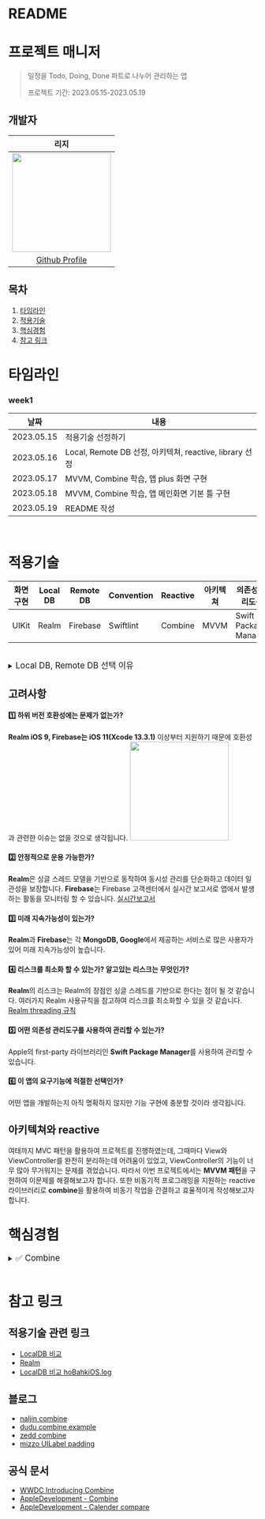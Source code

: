 # README
# 프로젝트 매니저
> 일정을 Todo, Doing, Done 파트로 나누어 관리하는 앱
> 
> 프로젝트 기간: 2023.05.15-2023.05.19
> 

## 개발자

| 리지 |
|  :--------: | 
|<Img src ="https://user-images.githubusercontent.com/114971172/221088543-6f6a8d09-7081-4e61-a54a-77849a102af8.png" width="200" height="200"/>
|[Github Profile](https://github.com/yijiye)


## 목차
1. [타임라인](#타임라인)
2. [적용기술](#적용기술)
3. [핵심경험](#핵심경험)
4. [참고 링크](#참고-링크)

# 타임라인 

### week1

|    날짜    | 내용 |
|:----:| ---- |
| 2023.05.15 | 적용기술 선정하기 |
| 2023.05.16 | Local, Remote DB 선정, 아키텍쳐, reactive, library 선정 |
| 2023.05.17 | MVVM, Combine 학습, 앱 plus 화면 구현 |
| 2023.05.18 | MVVM, Combine 학습, 앱 메인화면 기본 틀 구현 |
| 2023.05.19 | README 작성|



<br/>
 
# 적용기술

| 화면구현 | Local DB | Remote DB | Convention | Reactive | 아키텍쳐 | 의존성 관리도구 |
| -------- | -------- | --------- | ---------- | ------------------ | -------- | --- |
| UIKit    | Realm    | Firebase  | Swiftlint  | Combine |  MVVM  | Swift Package Manager |

</br>

<details><summary><big> Local DB, Remote DB 선택 이유 </big></summary>

## Local DB

**Realm** 선택


SQLite, CoreData, Realm 3가지의 장단점을 비교하여 Realm을 선택하였습니다. 먼저 SQLite는 하나의 파일로 구성되고 비교적 작은 프로젝트에 맞는 DB이며 확장성이 부족한 단점이 있어 제외하였습니다.
CoreData는 Apple이 지원하는 프레임워크라는 장점이 있었지만 Realm의 데이터를 불러오는 속도가 CoreData보다 빠르고 많은 양의 데이터라도 일정한 속도가 유지된다는 점에서 Realm을 선택하였습니다. 그리고 CoreData는 이전 프로젝트에서 사용경험이 있어 이번 프로젝트에서는 Realm을 학습해보고자 선택하였습니다.

<img src="https://hackmd.io/_uploads/r1CLZUyrh.png" width="400">


<details><summary>SQLite, CoreData, Realm 비교</summary>
    
### SQLite
iOS에서 기본적으로 사용할 수 있는 DB
SQLite로 인해 생성되는 각 데이터베이스는 하나의 파일로 구성되어 관리된다.

- 장점
   - 다양한 운영체제 환경에서 사용할 수 있다.

- 단점
   - 소규모 프로젝트에서 사용되는 데이터베이스로 대규모의 데이터를 처리하는 프로젝트에는 적합하지 않다.
   - 최소한의 구성 및 튜닝 옵션을 제공하므로 하위 호환성에 대한 문제가 발생한다.
   - 관계형 데이터베이스의 제한으로 인해 확장성이 부족하다.

### CoreData
Apple에서 제공하는 프레임워크로 SQLite를 기반으로 한다.

- 장점
   - SQLite보다 더 많은 메모리를 사용하고, 더 많은 저장공간이 필요하며 더 빠르게 저장된 기록을 가져온다.
   - 객체 중심의 데이터베이스로 CoreData 코드를 Realm을 사용하여 리팩토링할 수 있다.

- 단점
   - 많은 메모리를 사용하고 많은 저장공간이 필요하다.
   - 다른 플랫폼의 OS와 공유되지 않는다.
 
### Realm
오픈 소스 라이브러리, 모바일에 최적화된 데이터베이스 라이브러리
데이터 컨테이너 모델을 사용하며 데이터 객체는 realm에 객체로 저장된다. (객체 중심의 데이터베이스)
한번에 하나의 작업만 가능한 싱글 스레드 환경이다.

- 장점
   - 복잡한 Entity에 대한 매핑을 처리할 문제가 없다.
   - 그렇기 때문에 CoreData, SQLite에 비해 속도가 빠르고 성능이 좋다.
   - 데이터 저장에 제한이 없고 무료로 사용가능하다.
   - 대용량의 데이터에도 일관된 속도 및 성능을 유지할 수 있다.
   - Realm Studio 툴이 있어 DB를 시각적으로 확인할 수 있다.
  
- 단점
   - 다양한 쿼리를 지원하지 않는다.
   
 
</details>

## Remote DB

**Firebase**를 선택
Apple 생태계 통합이라는 장점으로 iCloud를 사용할까 고민하였으나 Firebase보다 기능이 제한적이라는 단점이 더 크게 느껴져 다양한 기능을 제공하는 Firebase를 선택하였습니다.

<details><summary>iCloud, Firebase 비교</summary>
    
### Cloudkit
iCloud 서버에 저장하기 위한 Apple 프레임 워크

- 장점
   - 애플을 사용하는 사람에게 편리하다 (Apple 생태계 통합)
   - 사용자 인증 및 데이터 공유

- 단점
   - 기능 제한 : Firebase보다 다양한 기능을 제공하지 않는다. 주로 데이터 저장과 동기화에 초점을 맞춤
   - 플랫폼 제한 : 다른 플랫폼에 애플리케이션을 확장하는 경우 제한이 있다.

### Firebase
구글에서 제공하는 모바일 앱 개발 플랫폼
- 장점
   - 다양한 기능, 실시간 데이터베이스, 사용자 인증, 스토리지, 클라우드 함수 등을 포함
   - 크로스 플랫폼
   - 확장성
- 단점
   - Google에서 제공하기 때문에 Google에 의존해야한다. 그렇기 때문에 다른 클라우드 서비스로 전환하기 어렵다.
    
</details>

</details>

## 고려사항

#### 1️⃣ 하위 버전 호환성에는 문제가 없는가?
**Realm iOS 9, Firebase는 iOS 11(Xcode 13.3.1)** 이상부터 지원하기 때문에 호환성과 관련한 이슈는 없을 것으로 생각됩니다.
<img src="https://hackmd.io/_uploads/rk2ahOxBn.png" width="200">



#### 2️⃣ 안정적으로 운용 가능한가?
**Realm**은 싱글 스레드 모델을 기반으로 동작하여 동시성 관리를 단순화하고 데이터 일관성을 보장합니다.
**Firebase**는 Firebase 고객센터에서 실시간 보고서로 앱에서 발생하는 활동을 모니터링 할 수 있습니다.
[실시간보고서](https://support.google.com/firebase/answer/9271392?hl=ko&ref_topic=6317489&sjid=12853604787559614395-AP)

#### 3️⃣ 미래 지속가능성이 있는가?
**Realm**과 **Firebase**는 각 **MongoDB, Google**에서 제공하는 서비스로  많은 사용자가 있어 미래 지속가능성이 높습니다.

#### 4️⃣ 리스크를 최소화 할 수 있는가? 알고있는 리스크는 무엇인가?
**Realm**의 리스크는 Realm의 장점인 싱글 스레드를 기반으로 한다는 점이 될 것 같습니다. 여러가지 Realm 사용규칙을 참고하여 리스크를 최소화할 수 있을 것 같습니다.
[Realm threading 규칙](https://ali-akhtar.medium.com/concurrency-multi-threading-in-realm-realmswift-part-4-2345deabe512)

#### 5️⃣ 어떤 의존성 관리도구를 사용하여 관리할 수 있는가?
Apple의 first-party 라이브러리인 **Swift Package Manager**를 사용하여 관리할 수 있습니다.

#### 6️⃣ 이 앱의 요구기능에 적절한 선택인가?
어떤 앱을 개발하는지 아직 명확하지 않지만 기능 구현에 충분할 것이라 생각됩니다.


## 아키텍쳐와 reactive

여태까지 MVC 패턴을 활용하여 프로젝트를 진행하였는데, 그때마다 View와 ViewController를 완전히 분리하는데 어려움이 있었고, ViewController의 기능이 너무 많아 무거워지는 문제를 겪었습니다. 따라서 이번 프로젝트에서는 **MVVM 패턴**을 구현하여 이문제를 해결해보고자 합니다. 또한 비동기적 프로그래밍을 지원하는 reactive 라이브러리로 **combine**을 활용하여 비동기 작업을 간결하고 효율적이게 작성해보고자 합니다.



# 핵심경험

<details>
<summary><big>✅ Combine </big></summary> 
이번 프로젝트에서 처음 적용해보는 기술이라 기본 개념부터 학습하였습니다.
학습한 자료는 개인 github에 정리하였습니다.
- [Combine 학습내용](https://github.com/yijiye/TIL-swift-/tree/main/Swift/Combine)
</details> 
  
<br/>
    
    
# 참고 링크

## 적용기술 관련 링크
- [LocalDB 비교](https://purple-log.tistory.com/13)
- [Realm](https://realm.io/best-ios-database/)
- [LocalDB 비교 hoBahkiOS.log](https://velog.io/@qudgh849/LocalDB비교-Realm-vs-SQLite-vs-Core-Data)

## 블로그
- [naljin combine](https://sujinnaljin.medium.com/combine-combine-시작하기-ac726ac40b07)
- [dudu combine example](https://velog.io/@aurora_97/Combine-UIKit에서-Combine-편하게-쓰기)
- [zedd combine](https://zeddios.tistory.com/1003)
- [mizzo UILabel padding](https://mizzo-dev.tistory.com/entry/iOSswfit3-Label에-공백간격Padding-적용하기)
            
## 공식 문서
- [WWDC Introducing Combine](https://developer.apple.com/videos/play/wwdc2019/722/)
- [AppleDevelopment - Combine](https://developer.apple.com/documentation/combine)
- [AppleDevelopment - Calender compare](https://developer.apple.com/documentation/foundation/calendar/2293166-compare)

